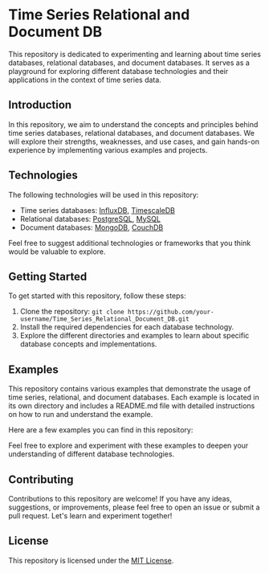 # Time Series Relational and Document DB

This repository is dedicated to experimenting and learning about time series databases, relational databases, and document databases. It serves as a playground for exploring different database technologies and their applications in the context of time series data.

## Introduction

In this repository, we aim to understand the concepts and principles behind time series databases, relational databases, and document databases. We will explore their strengths, weaknesses, and use cases, and gain hands-on experience by implementing various examples and projects.

## Technologies

The following technologies will be used in this repository:

- Time series databases: [InfluxDB](https://www.influxdata.com/), [TimescaleDB](https://www.timescale.com/)
- Relational databases: [PostgreSQL](https://www.postgresql.org/), [MySQL](https://www.mysql.com/)
- Document databases: [MongoDB](https://www.mongodb.com/), [CouchDB](https://couchdb.apache.org/)

Feel free to suggest additional technologies or frameworks that you think would be valuable to explore.

## Getting Started

To get started with this repository, follow these steps:

1. Clone the repository: `git clone https://github.com/your-username/Time_Series_Relational_Document_DB.git`
2. Install the required dependencies for each database technology.
3. Explore the different directories and examples to learn about specific database concepts and implementations.

## Examples

This repository contains various examples that demonstrate the usage of time series, relational, and document databases. Each example is located in its own directory and includes a README.md file with detailed instructions on how to run and understand the example.

Here are a few examples you can find in this repository:


Feel free to explore and experiment with these examples to deepen your understanding of different database technologies.

## Contributing

Contributions to this repository are welcome! If you have any ideas, suggestions, or improvements, please feel free to open an issue or submit a pull request. Let's learn and experiment together!

## License

This repository is licensed under the [MIT License](./LICENSE).